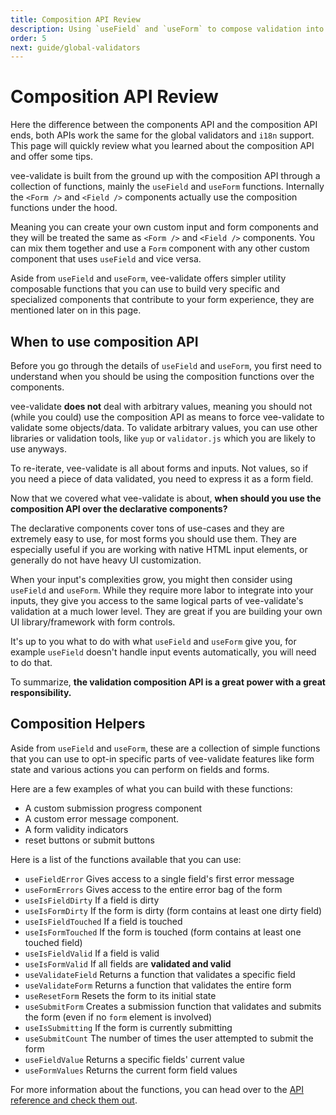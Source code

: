 ```yaml
---
title: Composition API Review
description: Using `useField` and `useForm` to compose validation into your inputs
order: 5
next: guide/global-validators
---
```


# Composition API Review

Here the difference between the components API and the composition API ends, both APIs work the same for the global validators and `i18n` support. This page will quickly review what you learned about the composition API and offer some tips.

vee-validate is built from the ground up with the composition API through a collection of functions, mainly the `useField` and `useForm` functions. Internally the `<Form />` and `<Field />` components actually use the composition functions under the hood.

Meaning you can create your own custom input and form components and they will be treated the same as `<Form />` and `<Field />` components. You can mix them together and use a `Form` component with any other custom component that uses `useField` and vice versa.

Aside from `useField` and `useForm`, vee-validate offers simpler utility composable functions that you can use to build very specific and specialized components that contribute to your form experience, they are mentioned later on in this page.

## When to use composition API

Before you go through the details of `useField` and `useForm`, you first need to understand when you should be using the composition functions over the components.

vee-validate **does not** deal with arbitrary values, meaning you should not (while you could) use the composition API as means to force vee-validate to validate some objects/data. To validate arbitrary values, you can use other libraries or validation tools, like `yup` or `validator.js` which you are likely to use anyways.

To re-iterate, vee-validate is all about forms and inputs. Not values, so if you need a piece of data validated, you need to express it as a form field.

Now that we covered what vee-validate is about, **when should you use the composition API over the declarative components?**

The declarative components cover tons of use-cases and they are extremely easy to use, for most forms you should use them. They are especially useful if you are working with native HTML input elements, or generally do not have heavy UI customization.

When your input's complexities grow, you might then consider using `useField` and `useForm`. While they require more labor to integrate into your inputs, they give you access to the same logical parts of vee-validate's validation at a much lower level. They are great if you are building your own UI library/framework with form controls.

It's up to you what to do with what `useField` and `useForm` give you, for example `useField` doesn't handle input events automatically, you will need to do that.

To summarize, **the validation composition API is a great power with a great responsibility.**

## Composition Helpers

Aside from `useField` and `useForm`, these are a collection of simple functions that you can use to opt-in specific parts of vee-validate features like form state and various actions you can perform on fields and forms.

Here are a few examples of what you can build with these functions:

- A custom submission progress component
- A custom error message component.
- A form validity indicators
- reset buttons or submit buttons

Here is a list of the functions available that you can use:

- `useFieldError` Gives access to a single field's first error message
- `useFormErrors` Gives access to the entire error bag of the form
- `useIsFieldDirty` If a field is dirty
- `useIsFormDirty` If the form is dirty (form contains at least one dirty field)
- `useIsFieldTouched` If a field is touched
- `useIsFormTouched` If the form is touched (form contains at least one touched field)
- `useIsFieldValid` If a field is valid
- `useIsFormValid` If all fields are **validated and valid**
- `useValidateField` Returns a function that validates a specific field
- `useValidateForm` Returns a function that validates the entire form
- `useResetForm` Resets the form to its initial state
- `useSubmitForm` Creates a submission function that validates and submits the form (even if no `form` element is involved)
- `useIsSubmitting` If the form is currently submitting
- `useSubmitCount` The number of times the user attempted to submit the form
- `useFieldValue` Returns a specific fields' current value
- `useFormValues` Returns the current form field values

For more information about the functions, you can head over to the [API reference and check them out](/api/composition-helpers).

